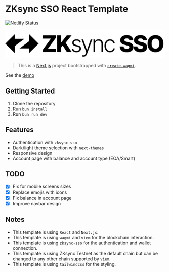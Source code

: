 # ZKsync SSO React Template

[![Netlify Status](https://api.netlify.com/api/v1/badges/0ec0140b-9894-4d39-a688-ff572042ac45/deploy-status)](https://app.netlify.com/sites/zksync-sso-react/deploys)

<picture>
  <source media="(prefers-color-scheme: dark)" srcset="public/zksync-sso-light.png">
  <source media="(prefers-color-scheme: light)" srcset="public/zksync-sso-dark.png">
  <img alt="ZKsync SSO Logo" src="public/zksync-sso-dark.png">
</picture>

> This is a [Next.js](https://nextjs.org) project bootstrapped with [`create-wagmi`](https://github.com/wevm/wagmi/tree/main/packages/create-wagmi).

See the [demo](https://zksync-sso-react.netlify.app/)

## Getting Started

1. Clone the repository
2. Run `bun install`
3. Run `bun run dev`

## Features

- Authentication with `zksync-sso`
- Dark/light theme selection with `next-themes`
- Responsive design
- Account page with balance and account type (EOA/Smart)

## TODO

- [x] Fix for mobile screens sizes
- [x] Replace emojis with icons 
- [x] Fix balance in account page
- [x] Improve navbar design

## Notes

- This template is using `React` and `Next.js`.
- This template is using `wagmi` and `viem` for the blockchain interaction.
- This template is using `zksync-sso` for the authentication and wallet connection.
- This template is using ZKsync Testnet as the default chain but can be changed to any other chain supported by `viem`.
- This template is using `tailwindcss` for the styling.
